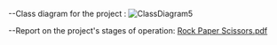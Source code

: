 --Class diagram for the project : 
![ClassDiagram5](https://github.com/YusufAtti/RockPaperScissors/assets/158186024/9a765053-e3fb-438d-8107-e8cdcf35430b)

--Report on the project's stages of operation:
[Rock Paper Scissors.pdf](https://github.com/YusufAtti/RockPaperScissors/files/14228900/Rock.Paper.Scissors.pdf)
